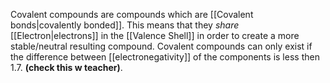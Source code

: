 Covalent compounds are compounds which are [[Covalent bonds|covalently bonded]]. This means that they *share* [[Electron|electrons]] in the [[Valence Shell]] in order to create a more stable/neutral resulting compound. Covalent compounds can only exist if the difference between [[electronegativity]] of the components is less then 1.7. **(check this w teacher)**.
